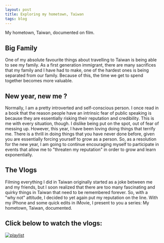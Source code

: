 ```yaml
---
layout: post
title: Exploring my hometown, Taiwan
tags: blog
---
```


My hometown, Taiwan, documented on film.  

## Big Family
One of my absolute favourite things about travelling to Taiwan is being able to see my family. As a first generation immigrant, there are many sacrifices that my family and I have had to make, one of the hardest ones is being separated from our family. Because of this, the time we get to spend together becomes more valuable. 

## New year, new me ?
Normally, I am a pretty introverted and self-conscious person. I once read in a book that the reason people have an intrinsic fear of public speaking is because they are essentially risking their reputation and credibility. This is me with every situation, though. I dislike being put on the spot, out of fear of messing up. However, this year, I have been loving doing things that terrify me. There is a thrill in doing things that you have never done before, given you are essentially forcing yourself to grow as a person. So, as a resolution for the new year, I am going to continue encouraging myself to participate in events that allow me to "threaten my reputation" in order to grow and learn exponentially. 

## The Vlogs
Filming everything I did in Taiwan originally started as a joke between me and my friends, but I soon realized that there are too many fascinating and quirky things in Taiwan that need to be remembered forever. So, with a "why not" attitude, I decided to yet again put my reputation on the line. With my iPhone and some quick edits in iMovie, I present to you a series: My hometown, Taiwan, documented. 

## Click below to watch the vlogs: 
[![playlist](https://github.com/stellaw1/stellaw1.github.io/blob/master/images/blog/taiwanVlogs.jpg?raw=true)](https://www.youtube.com/playlist?list=PLJ0YdHDWAKOnCefIQ6JWXc7qfnuXV89o2)
